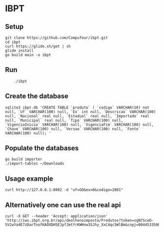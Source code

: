 IBPT
====

Setup
-----

```
git clone https://github.com/Compufour/ibpt.git
cd ibpt
curl https://glide.sh/get | sh
glide install
go build main -o ibpt
```

Run
---

```
    ./ibpt

```

Create the database
-------------------


```
sqlite3 ibpt.db 'CREATE TABLE `produto` ( `codigo` VARCHAR(10) not null, `Uf` VARCHAR(100) null, `Ex` int null, `Descricao` VARCHAR(100) null, `Nacional` real null, `Estadual` real null, `Importado` real null, `Municipal` real null, `Tipo` VARCHAR(100) null, `VigenciaInicio` VARCHAR(100) null, `VigenciaFim` VARCHAR(100) null, `Chave` VARCHAR(100) null, `Versao` VARCHAR(100) null, `Fonte` VARCHAR(100) null); '

```

Populate the databases
----------------------

```
go build importer
./import-tables ~/Downloads

```

Usage example
--------------

```
curl http://127.0.0.1:8082 -d "uf=GO&ex=0&codigo=2801" 

```

Alternatively one can use the real api
--------------------------------------

```
curl -X GET --header 'Accept: application/json'
'http://iws.ibpt.org.br/api/deolhonoimposto/Produtos?token=vgN7SceD-SV2wYa4E7zDarTnofKAOXDH5EJpfJmtYrKWHnw35Jhy_XxC4qc5WlBm&cnpj=00445335000113&codigo=70101000&uf=sc&ex=0'

```


